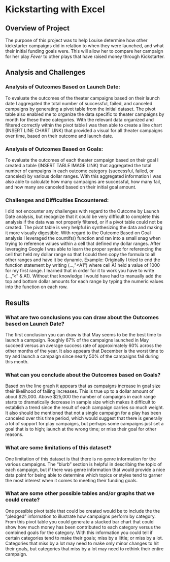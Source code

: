 # Kickstarting with Excel

## Overview of Project

The purpose of this project was to help Louise determine how other kickstarter campaigns did in relation to when they were launched, and what their initial funding goals were.  This will allow her to compare her campaign for her play *Fever* to other plays that have raised money through Kickstarter.  

## Analysis and Challenges

### Analysis of Outcomes Based on Launch Date: 
To evaluate the outcomes of the theater campaigns based on their launch date I aggregated the total number of successful, failed, and canceled campaigns by generating a pivot table from the initial dataset. The pivot table also enabled me to organize the data specific to theater campaigns by month for these three categories.  With the relevant data organized and filtered correctly within the pivot table I was then able to create a line chart (INSERT LINE CHART LINK) that provided a visual for all theater campaigns over time, based on their outcome and launch date.

### Analysis of Outcomes Based on Goals: 
To evaluate the outcomes of each theater campaign based on their goal I created a table (INSERT TABLE IMAGE LINK) that aggregated the total number of campaigns in each outcome category (successful, failed, or canceled) by various dollar ranges.  With this aggregated information I was also able to calculate how many campaigns are successful, how many fail, and how many are canceled based on their initial goal amount.  

### Challenges and Difficulties Encountered: 
I did not encounter any challenges with regard to the Outcome by Launch Date analysis, but recognize that it could be very difficult to complete this analysis if the data was not properly filtered, or if a pivot table could not be created.  The pivot table is very helpful in synthesizing the data and making it more visually digestible. With regard to the Outcome Based on Goal analysis I leveraged the countifs() function and ran into a small snag when trying to reference values within a cell that defined my dollar ranges.  After leveraging Google I was able to learn the proper syntax for referencing the cell that held my dollar range so that I could then copy the formula to all other ranges and have it be dynamic.  Example: Originally I tried to end the function statement by writing (…,”<A1”) where cell A1 held a value of 1000 for my first range. I learned that in order for it to work you have to write (…,”<” & A1).  Without that knowledge I would have had to manually add the top and bottom dollar amounts for each range by typing the numeric values into the function on each row.           


## Results

### What are two conclusions you can draw about the Outcomes based on Launch Date?  
The first conclusion you can draw is that May seems to be the best time to launch a campaign. Roughly 67% of the campaigns launched in May succeed versus an average success rate of approximately 60% across the other months of the year.  It also appears that December is the worst time to try and launch a campaign since nearly 50% of the campaigns fail during this month.    

### What can you conclude about the Outcomes based on Goals?  
Based on the line graph it appears that as campaigns increase in goal size their likelihood of failing increases.  This is true up to a dollar amount of about $25,000.  Above $25,000 the number of campaigns in each range starts to dramatically decrease in sample size which makes it difficult to establish a trend since the result of each campaign carries so much weight.  It also should be mentioned that not a single campaign for a play has been canceled over this time period, which would suggest that there is generally a lot of support for play campaigns, but perhaps some campaigns just set a goal that is to high; launch at the wrong time; or miss their goal for other reasons.    

### What are some limitations of this dataset?  
One limitation of this dataset is that there is no genre information for the various campaigns.  The “blurb” section is helpful in describing the topic of each campaign, but if there was genre information that would provide a nice data point for being able to determine which topics or styles tend to garner the most interest when it comes to meeting their funding goals.     

### What are some other possible tables and/or graphs that we could create?  
One possible pivot table that could be created would be to include the the “pledged” information to illustrate how campaigns perform by category. From this pivot table you could generate a stacked bar chart that could show how much money has been contributed to each category versus the combined goals for the category.  With this information you could tell if certain categories tend to make their goals; miss by a little; or miss by a lot.  Categories that miss by a lot may need to make only minor changes to hit their goals, but categories that miss by a lot may need to rethink their entire campaign.
